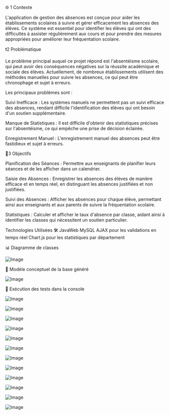  🌐 1 Contexte

L'application de gestion des absences est conçue pour aider les établissements scolaires à suivre et gérer efficacement les absences des élèves. Ce système est essentiel pour identifier les élèves qui ont des difficultés à assister régulièrement aux cours et pour prendre des mesures appropriées pour améliorer leur fréquentation scolaire.

 ❗️2 Problématique

Le problème principal auquel ce projet répond est l'absentéisme scolaire, qui peut avoir des conséquences négatives sur la réussite académique et sociale des élèves. Actuellement, de nombreux établissements utilisent des méthodes manuelles pour suivre les absences, ce qui peut être chronophage et sujet à erreurs.

Les principaux problèmes sont :

Suivi Inefficace : Les systèmes manuels ne permettent pas un suivi efficace des absences, rendant difficile l'identification des élèves qui ont besoin d'un soutien supplémentaire.

Manque de Statistiques : Il est difficile d'obtenir des statistiques précises sur l'absentéisme, ce qui empêche une prise de décision éclairée.

Enregistrement Manuel : L'enregistrement manuel des absences peut être fastidieux et sujet à erreurs.

 🎯3 Objectifs

Planification des Séances : Permettre aux enseignants de planifier leurs séances et de les afficher dans un calendrier.

Saisie des Absences : Enregistrer les absences des élèves de manière efficace et en temps réel, en distinguant les absences justifiées et non justifiées.

Suivi des Absences : Afficher les absences pour chaque élève, permettant ainsi aux enseignants et aux parents de suivre la fréquentation scolaire.

Statistiques : Calculer et afficher le taux d'absence par classe, aidant ainsi à identifier les classes qui nécessitent un soutien particulier.


Technologies Utilisées 🛠
JavaWeb 
MySQL
AJAX pour les validations en temps réel
Chart.js pour les statistiques par département

📊 Diagramme de classes

![Image](https://github.com/user-attachments/assets/a7f53bd1-77d9-440d-bcc6-bf4cdc04cf6a)

🎯 Modèle conceptuel de la base généré

![Image](https://github.com/user-attachments/assets/e1090c39-c842-42d0-986e-b77bc53308f9)

🎯 Exécution des tests dans la console

![Image](https://github.com/user-attachments/assets/937aa44f-6e68-4be1-bb15-bdd15c01a02d)

![Image](https://github.com/user-attachments/assets/b9a7481f-eafb-4330-8052-eb078e3b2c87)

![Image](https://github.com/user-attachments/assets/4ddd34bf-4907-45b9-af52-da48174e869b)

![Image](https://github.com/user-attachments/assets/c1132c77-42bb-44de-b9a4-5bebc812e937)

![Image](https://github.com/user-attachments/assets/eab80b9b-c2e3-49cc-a5ae-4bd8af6b7699)

![Image](https://github.com/user-attachments/assets/aa95f7dd-9927-48b9-b050-7c2af0bbc68e)

![Image](https://github.com/user-attachments/assets/493c8154-1a8d-4af7-8751-1e8706238ce6)

![Image](https://github.com/user-attachments/assets/3700daeb-4f87-439b-bd0c-fab739d9ee63)

![Image](https://github.com/user-attachments/assets/3c9a33ef-ee00-4dd3-a229-85c322b76729)

![Image](https://github.com/user-attachments/assets/b9ce0cd5-0150-4d7b-a597-dd481c04a4a6)

![Image](https://github.com/user-attachments/assets/49a02341-ce1b-4c7a-9297-40048b3b4521)

![Image](https://github.com/user-attachments/assets/f0e62235-1980-407c-912f-bc50cf6018f1)


